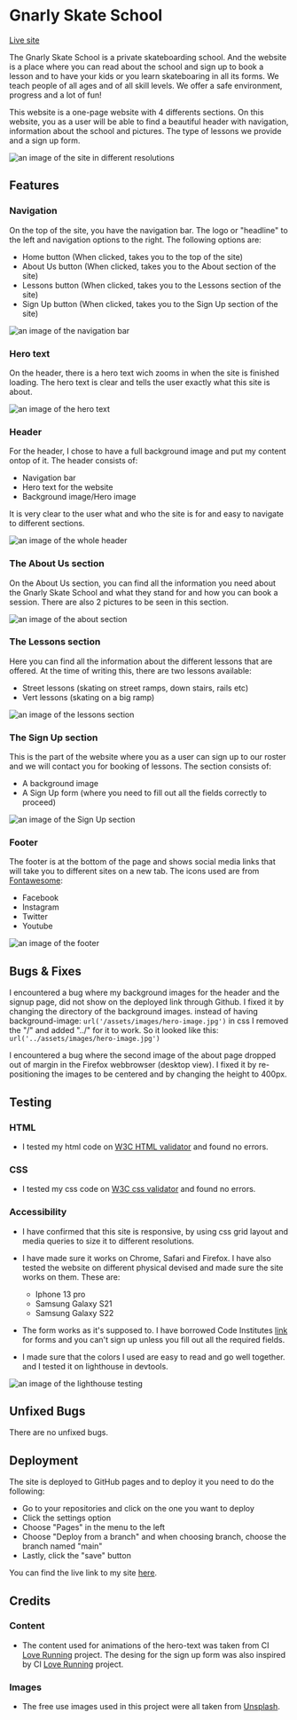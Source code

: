# **Gnarly Skate School**

[Live site](https://fullstacksammy.github.io/gnarly-skate-school/)

The Gnarly Skate School is a private skateboarding school. And the website is a place where you can read about the school and sign up to book a lesson and to have your kids or you learn skateboaring in all its forms. We teach people of all ages and of all skill levels. We offer a safe environment, progress and a lot of fun! 

This website is a one-page website with 4 differents sections. On this website, you as a user will be able to find a beautiful header with navigation, information about the school and pictures. The type of lessons we provide and a sign up form.

![an image of the site in different resolutions](assets/images/ui.jpg)


## **Features**

### **Navigation** 

On the top of the site, you have the navigation bar. The logo or "headline" to the left and navigation options to the right. The following options are:
- Home button (When clicked, takes you to the top of the site)
- About Us button (When clicked, takes you to the About section of the site)
- Lessons button (When clicked, takes you to the Lessons section of the site)
- Sign Up button (When clicked, takes you to the Sign Up section of the site)

![an image of the navigation bar](assets/images/Nav.jpg)


### **Hero text**
On the header, there is a hero text wich zooms in when the site is finished loading. The hero text is clear and tells the user exactly what this site is about.


![an image of the hero text](assets/images/herotext.jpg)


### **Header**

For the header, I chose to have a full background image and put my content ontop of it. The header consists of:
- Navigation bar
- Hero text for the website
- Background image/Hero image

It is very clear to the user what and who the site is for and easy to navigate to different sections.

![an image of the whole header](assets/images/header.jpg)


### **The About Us section**

On the About Us section, you can find all the information you need about the Gnarly Skate School and what they stand for and how you can book a session. There are also 2 pictures to be seen in this section.

![an image of the about section](assets/images/about.jpg)

### **The Lessons section**

Here you can find all the information about the different lessons that are offered. At the time of writing this, there are two lessons available:
- Street lessons (skating on street ramps, down stairs, rails etc)
- Vert lessons (skating on a big ramp)

![an image of the lessons section](assets/images/lessons-section.jpg)

### **The Sign Up section**

This is the part of the website where you as a user can sign up to our roster and we will contact you for booking of lessons. The section consists of:
- A background image 
- A Sign Up form (where you need to fill out all the fields correctly to proceed)

![an image of the Sign Up section](assets/images/signup-section.jpg)

### **Footer**
The footer is at the bottom of the page and shows social media links that will take you to different sites on a new tab. The icons used are from [Fontawesome](https://fontawesome.com):
- Facebook
- Instagram
- Twitter
- Youtube

![an image of the footer](assets/images/footer.jpg)


## **Bugs & Fixes**

I encountered a bug where my background images for the header and the signup page, did not show on the deployed link through Github. I fixed it by changing the directory of the background images. instead of having background-image: `url('/assets/images/hero-image.jpg')` in css I removed the "/" and added "../" for it to work. So it looked like this:
`url('../assets/images/hero-image.jpg')`

I encountered a bug where the second image of the about page dropped out of margin in the Firefox webbrowser (desktop view). I fixed it by re-positioning the images to be centered and by changing the height to 400px.


## **Testing**
### **HTML**
- I tested my html code on [W3C HTML validator](https://validator.w3.org/#validate_by_input) and found no errors.
### **CSS**
- I tested my css code on [W3C css validator](https://jigsaw.w3.org/css-validator/) and found no errors.
### **Accessibility**


- I have confirmed that this site is responsive, by using css grid layout and media queries to size it to different resolutions.
- I have made sure it works on Chrome, Safari and Firefox. I have also tested the website on different physical devised and made sure the site works on them. These are:
  - Iphone 13 pro
  - Samsung Galaxy S21
  - Samsung Galaxy S22

- The form works as it's supposed to. I have borrowed Code Institutes [link](https://formdump.codeinstitute.net/) for forms and you can't sign up unless you fill out all the required fields.

- I made sure that the colors I used are easy to read and go well together. and I tested it on lighthouse in devtools.

![an image of the lighthouse testing](assets/images/lighthouse.jpg)

## **Unfixed Bugs**

There are no unfixed bugs.

## **Deployment**
The site is deployed to GitHub pages and to deploy it you need to do the following:
- Go to your repositories and click on the one you want to deploy
- Click the settings option
- Choose "Pages" in the menu to the left
- Choose "Deploy from a branch" and when choosing branch, choose the branch named "main"
- Lastly, click the "save" button

You can find the live link to my site [here](https://fullstacksammy.github.io/gnarly-skate-school/).

## **Credits**

### **Content**
- The content used for animations of the hero-text was taken from CI [Love Running](https://github.com/Code-Institute-Org/love-running-2.0) project. The desing for the sign up form was also inspired by CI [Love Running](https://github.com/Code-Institute-Org/love-running-2.0) project.

### **Images**
- The free use images used in this project were all taken from [Unsplash](https://unsplash.com/).

